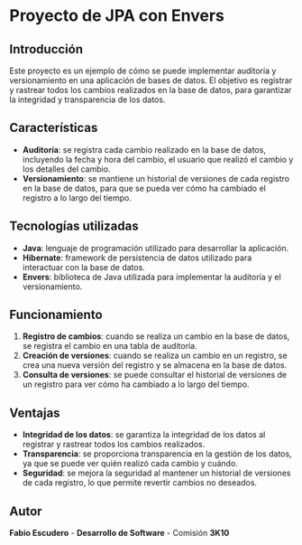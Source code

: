 # Proyecto de JPA con Envers



## Introducción


Este proyecto es un ejemplo de cómo se puede implementar auditoría y versionamiento en una aplicación de bases de datos. El objetivo es registrar y rastrear todos los cambios realizados en la base de datos, para garantizar la integridad y transparencia de los datos.

## Características


*   **Auditoría**: se registra cada cambio realizado en la base de datos, incluyendo la fecha y hora del cambio, el usuario que realizó el cambio y los detalles del cambio.
*   **Versionamiento**: se mantiene un historial de versiones de cada registro en la base de datos, para que se pueda ver cómo ha cambiado el registro a lo largo del tiempo.

## Tecnologías utilizadas


*   **Java**: lenguaje de programación utilizado para desarrollar la aplicación.
*   **Hibernate**: framework de persistencia de datos utilizado para interactuar con la base de datos.
*   **Envers**: biblioteca de Java utilizada para implementar la auditoría y el versionamiento.

## Funcionamiento


1.  **Registro de cambios**: cuando se realiza un cambio en la base de datos, se registra el cambio en una tabla de auditoría.
2.  **Creación de versiones**: cuando se realiza un cambio en un registro, se crea una nueva versión del registro y se almacena en la base de datos.
3.  **Consulta de versiones**: se puede consultar el historial de versiones de un registro para ver cómo ha cambiado a lo largo del tiempo.

## Ventajas


*   **Integridad de los datos**: se garantiza la integridad de los datos al registrar y rastrear todos los cambios realizados.
*   **Transparencia**: se proporciona transparencia en la gestión de los datos, ya que se puede ver quién realizó cada cambio y cuándo.
*   **Seguridad**: se mejora la seguridad al mantener un historial de versiones de cada registro, lo que permite revertir cambios no deseados.

## Autor

**Fabio Escudero** - **Desarrollo de Software** - Comisión **3K10**